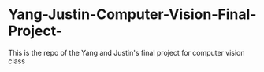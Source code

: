 # Yang-Justin-Computer-Vision-Final-Project-
This is the repo of the Yang and Justin's final project for computer vision class
